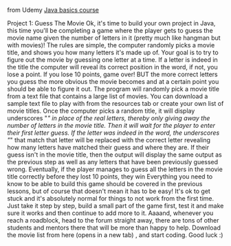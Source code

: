 from Udemy [Java basics course]((https://learn.udacity.com/courses/ud283)https://learn.udacity.com/courses/ud283)

Project 1: Guess The Movie
Ok, it's time to build your own project in Java, this time you'll be
completing a game where the player gets to guess the movie name
given the number of letters in it (pretty much like hangman but with
movies)!
The rules are simple, the computer randomly picks a movie title,
and shows you how many letters it's made up of. Your goal is to try
to figure out the movie by guessing one letter at a time.
If a letter is indeed in the title the computer will reveal its correct
position in the word, if not, you lose a point. If you lose 10 points,
game over!
BUT the more correct letters you guess the more obvious the movie
becomes and at a certain point you should be able to figure it out.
The program will randomly pick a movie title from a text file that
contains a large list of movies.
You can download a sample text file to play with from the resources
tab or create your own list of movie titles.
Once the computer picks a random title, it will display underscores
"_" in place of the real letters, thereby only giving away the number
of letters in the movie title.
Then it will wait for the player to enter their first letter guess.
If the letter was indeed in the word, the underscores "_" that match
that letter will be replaced with the correct letter revealing how many
letters have matched their guess and where they are.
If their guess isn't in the movie title, then the output will display the
same output as the previous step as well as any letters that have
been previously guessed wrong.
Eventually, if the player manages to guess all the letters in the
movie title correctly before they lost 10 points, they win
Everything you need to know to be able to build this game should
be covered in the previous lessons, but of course that doesn't mean
it has to be easy! It's ok to get stuck and it's absolutely normal for
things to not work from the first time.
Just take it step by step, build a small part of the game first, test it
and make sure it works and then continue to add more to it.
Aaaand, whenever you reach a roadblock, head to the forum
straight away, there are tons of other students and mentors there
that will be more than happy to help.
Download the movie list from here
(opens in a new tab)
, and start coding. Good luck :)
